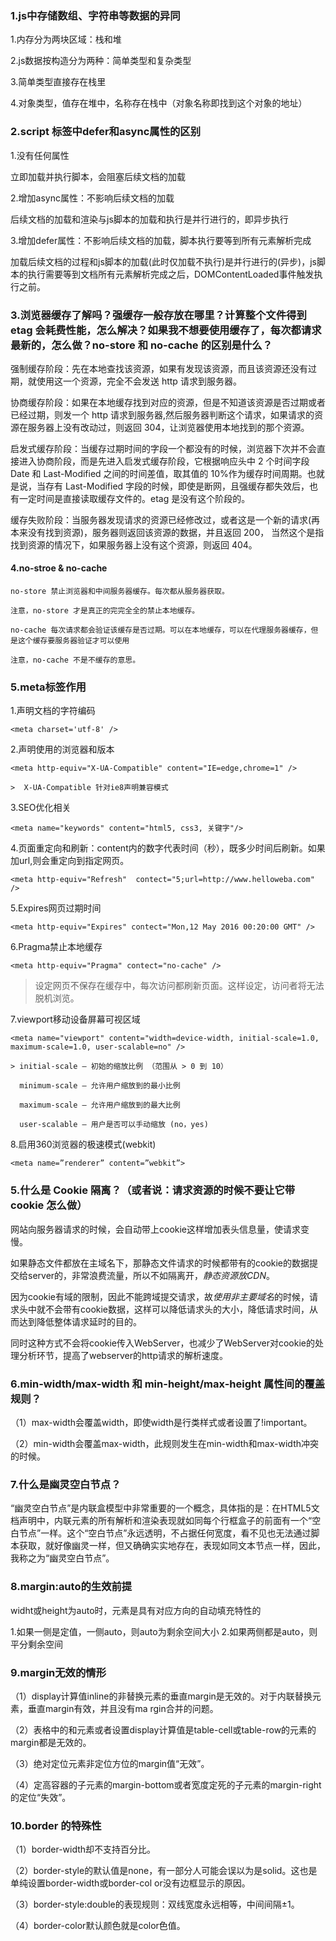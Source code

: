 ### 1.js中存储数组、字符串等数据的异同

  1.内存分为两块区域：栈和堆

  2.js数据按构造分为两种：简单类型和复杂类型

  3.简单类型直接存在栈里

  4.对象类型，值存在堆中，名称存在栈中（对象名称即找到这个对象的地址）


### 2.script 标签中defer和async属性的区别

  1.没有任何属性

  > <script src="example.js"></script>

  立即加载并执行脚本，会阻塞后续文档的加载

  2.增加async属性：不影响后续文档的加载

  > <script async src="example.js"></script>

  后续文档的加载和渲染与js脚本的加载和执行是并行进行的，即异步执行

  3.增加defer属性：不影响后续文档的加载，脚本执行要等到所有元素解析完成

  > <script defer src="example.js"></script>

  加载后续文档的过程和js脚本的加载(此时仅加载不执行)是并行进行的(异步)，js脚本的执行需要等到文档所有元素解析完成之后，DOMContentLoaded事件触发执行之前。


### 3.浏览器缓存了解吗？强缓存一般存放在哪里？计算整个文件得到 etag 会耗费性能，怎么解决？如果我不想要使用缓存了，每次都请求最新的，怎么做？no-store 和 no-cache 的区别是什么？

  强制缓存阶段：先在本地查找该资源，如果有发现该资源，而且该资源还没有过期，就使用这一个资源，完全不会发送 http 请求到服务器。

  协商缓存阶段：如果在本地缓存找到对应的资源，但是不知道该资源是否过期或者已经过期，则发一个 http 请求到服务器,然后服务器判断这个请求，如果请求的资源在服务器上没有改动过，则返回 304，让浏览器使用本地找到的那个资源。

  启发式缓存阶段：当缓存过期时间的字段一个都没有的时候，浏览器下次并不会直接进入协商阶段，而是先进入启发式缓存阶段，它根据响应头中 2 个时间字段 Date 和 Last-Modified 之间的时间差值，取其值的 10%作为缓存时间周期。也就是说，当存有 Last-Modified 字段的时候，即使是断网，且强缓存都失效后，也有一定时间是直接读取缓存文件的。etag 是没有这个阶段的。

  缓存失败阶段：当服务器发现请求的资源已经修改过，或者这是一个新的请求(再本来没有找到资源)，服务器则返回该资源的数据，并且返回 200， 当然这个是指找到资源的情况下，如果服务器上没有这个资源，则返回 404。

#### 4.no-stroe & no-cache

    no-store 禁止浏览器和中间服务器缓存。每次都从服务器获取。

    注意，no-store 才是真正的完完全全的禁止本地缓存。

    no-cache 每次请求都会验证该缓存是否过期。可以在本地缓存，可以在代理服务器缓存，但是这个缓存要服务器验证才可以使用

    注意，no-cache 不是不缓存的意思。


### 5.meta标签作用

  1.声明文档的字符编码

    <meta charset='utf-8' /> 

  2.声明使用的浏览器和版本

    <meta http-equiv="X-UA-Compatible" content="IE=edge,chrome=1" /> 

    >  X-UA-Compatible 针对ie8声明兼容模式

  3.SEO优化相关

    <meta name="keywords" content="html5, css3, 关键字"/>  

  4.页面重定向和刷新：content内的数字代表时间（秒），既多少时间后刷新。如果加url,则会重定向到指定网页。

    <meta http-equiv="Refresh"  contect="5;url=http://www.helloweba.com" /> 

  5.Expires网页过期时间

    <meta http-equiv="Expires" contect="Mon,12 May 2016 00:20:00 GMT" /> 

  6.Pragma禁止本地缓存

    <meta http-equiv="Pragma" contect="no-cache" /> 

   > 设定网页不保存在缓存中，每次访问都刷新页面。这样设定，访问者将无法脱机浏览。 
  
  7.viewport移动设备屏幕可视区域

    <meta name="viewport" content="width=device-width, initial-scale=1.0, maximum-scale=1.0, user-scalable=no" /> 

    > initial-scale – 初始的缩放比例 （范围从 > 0 到 10）

      minimum-scale – 允许用户缩放到的最小比例

      maximum-scale – 允许用户缩放到的最大比例

      user-scalable – 用户是否可以手动缩放 (no，yes)

  8.启用360浏览器的极速模式(webkit)

    <meta name=”renderer” content=”webkit”>

### 5.什么是 Cookie 隔离？（或者说：请求资源的时候不要让它带 cookie 怎么做）

  网站向服务器请求的时候，会自动带上cookie这样增加表头信息量，使请求变慢。

  如果静态文件都放在主域名下，那静态文件请求的时候都带有的cookie的数据提交给server的，非常浪费流量，所以不如隔离开，*静态资源放CDN*。

  因为cookie有域的限制，因此不能跨域提交请求，故*使用非主要域名*的时候，请求头中就不会带有cookie数据，这样可以降低请求头的大小，降低请求时间，从而达到降低整体请求延时的目的。

  同时这种方式不会将cookie传入WebServer，也减少了WebServer对cookie的处理分析环节，提高了webserver的http请求的解析速度。


### 6.min-width/max-width 和 min-height/max-height 属性间的覆盖规则？

  （1）max-width会覆盖width，即使width是行类样式或者设置了!important。

  （2）min-width会覆盖max-width，此规则发生在min-width和max-width冲突的时候。

### 7.什么是幽灵空白节点？

  “幽灵空白节点”是内联盒模型中非常重要的一个概念，具体指的是：在HTML5文档声明中，内联元素的所有解析和渲染表现就如同每个行框盒子的前面有一个“空白节点”一样。这个“空白节点”永远透明，不占据任何宽度，看不见也无法通过脚本获取，就好像幽灵一样，但又确确实实地存在，表现如同文本节点一样，因此，我称之为“幽灵空白节点”。


### 8.margin:auto的生效前提


  widht或height为auto时，元素是具有对应方向的自动填充特性的

  1.如果一侧是定值，一侧auto，则auto为剩余空间大小
  2.如果两侧都是auto，则平分剩余空间


### 9.margin无效的情形

（1）display计算值inline的非替换元素的垂直margin是无效的。对于内联替换元素，垂直margin有效，并且没有ma
rgin合并的问题。

（2）表格中的<tr>和<td>元素或者设置display计算值是table-cell或table-row的元素的margin都是无效的。

（3）绝对定位元素非定位方位的margin值“无效”。

（4）定高容器的子元素的margin-bottom或者宽度定死的子元素的margin-right的定位“失效”。


### 10.border 的特殊性

  （1）border-width却不支持百分比。

  （2）border-style的默认值是none，有一部分人可能会误以为是solid。这也是单纯设置border-width或border-col
or没有边框显示的原因。

  （3）border-style:double的表现规则：双线宽度永远相等，中间间隔±1。

  （4）border-color默认颜色就是color色值。


